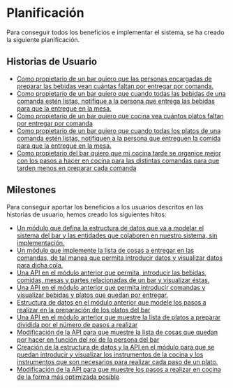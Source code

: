 # Planificación

Para conseguir todos los beneficios e implementar el sistema, se ha creado la siguiente planificación.

## Historias de Usuario

- [Como propietario de un bar quiero que las personas encargadas de preparar las bebidas vean cuántas faltan por entregar por comanda.](https://github.com/iscoct/cotan/issues/13)
- [Como propietario de un bar quiero que cuando todas las bebidas de una comanda estén listas, notifique a la persona que entrega las bebidas para que la entregue en la mesa.](https://github.com/iscoct/cotan/issues/14)
- [Como propietario de un bar quiero que cocina vea cuántos platos faltan por entregar por comanda](https://github.com/iscoct/cotan/issues/15)
- [Como propietario de un bar quiero que cuando todas los platos de una comanda estén listas, notifiquen a la persona que entreguen la comida para que la entregue en la mesa.](https://github.com/iscoct/cotan/issues/16)
- [Como propietario del bar quiero que mi cocina tarde se organice mejor con los pasos a hacer en cocina para las distintas comandas para que tarden menos en preparar cada comanda](https://github.com/iscoct/cotan/issues/17)

## Milestones

Para conseguir aportar los beneficios a los usuarios descritos en las historias de usuario, hemos creado los siguientes hitos:

- [Un módulo que defina la estructura de datos que va a modelar el sistema del bar y las entidades que colaboren en nuestro sistema, sin implementación.](https://github.com/iscoct/cotan/milestone/4)
- [Un módulo que implemente la lista de cosas a entregar en las comandas, de tal manea que permita introducir datos y visualizar datos para dicha cola.](https://github.com/iscoct/cotan/milestone/5)
- [Una API en el módulo anterior que permita, introducir las bebidas, comidas, mesas y partes relacionadas de un bar y visualizar éstas.](https://github.com/iscoct/cotan/milestone/6)
- [Una API en el módulo anterior que permita introducir comandas y visualizar bebidas y platos que quedan por entregar.](https://github.com/iscoct/cotan/milestone/7)
- [Estructura de datos en el módulo anterior que modele los pasos a realizar en la preparación de los platos del bar](https://github.com/iscoct/cotan/milestone/8)
- [Una API en el módulo anterior que muestre la lista de platos a preparar dividida por el número de pasos a realizar](https://github.com/iscoct/cotan/milestone/9)
- [Modificación de la API para que muestre la lista de cosas que quedan por hacer en función del rol de la persona del bar](https://github.com/iscoct/cotan/milestone/10)
- [Creación de la estructura de datos y la API en el módulo para que se puedan introducir y visualizar los instrumentos de la cocina y los instrumentos que son necesarios para realizar cada paso de un plato.](https://github.com/iscoct/cotan/milestone/12)
- [Modificación de la API para que muestre los pasos a realizar en cocina de la forma más optimizada posible](https://github.com/iscoct/cotan/milestone/11)
